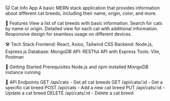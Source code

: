 🐱 Cat Info App
A basic MERN stack application that provides information about different cat breeds, including their name, origin, color, and more.

🚀 Features
View a list of cat breeds with basic information.
Search for cats by name or origin.
Detailed view for each cat with additional information.
Responsive design for seamless usage on different devices.

🛠 Tech Stack
Frontend: React, Axios, Tailwind CSS
Backend: Node.js, Express.js
Database: MongoDB
API: RESTful API with Express
Tools: Vite, Postman

🚀 Getting Started
Prerequisites
Node.js and npm installed
MongoDB instance running

📌 API Endpoints
GET /api/cats - Get all cat breeds
GET /api/cats/:id - Get a specific cat breed
POST /api/cats - Add a new cat breed
PUT /api/cats/:id - Update a cat breed
DELETE /api/cats/:id - Delete a cat breed
